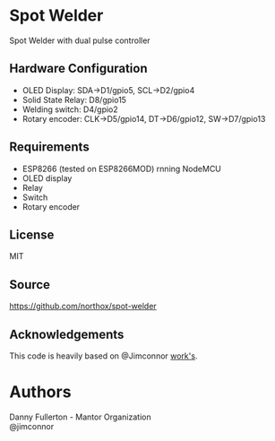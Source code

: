 # Spot Welder
Spot Welder with dual pulse controller

## Hardware Configuration
* OLED Display: SDA->D1/gpio5, SCL->D2/gpio4
* Solid State Relay: D8/gpio15
* Welding switch: D4/gpio2
* Rotary encoder: CLK->D5/gpio14, DT->D6/gpio12, SW->D7/gpio13

## Requirements
* ESP8266 (tested on ESP8266MOD) rnning NodeMCU
* OLED display
* Relay
* Switch
* Rotary encoder

## License
MIT

## Source
https://github.com/northox/spot-welder

## Acknowledgements
This code is heavily based on @Jimconnor [work's](https://github.com/jimconner/NodeMCU-Dual-Pulse-Weld-Timer).

# Authors
Danny Fullerton - Mantor Organization  
@jimconnor
